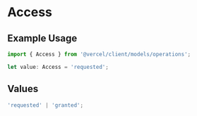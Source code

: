 # Access

## Example Usage

```typescript
import { Access } from '@vercel/client/models/operations';

let value: Access = 'requested';
```

## Values

```typescript
'requested' | 'granted';
```
